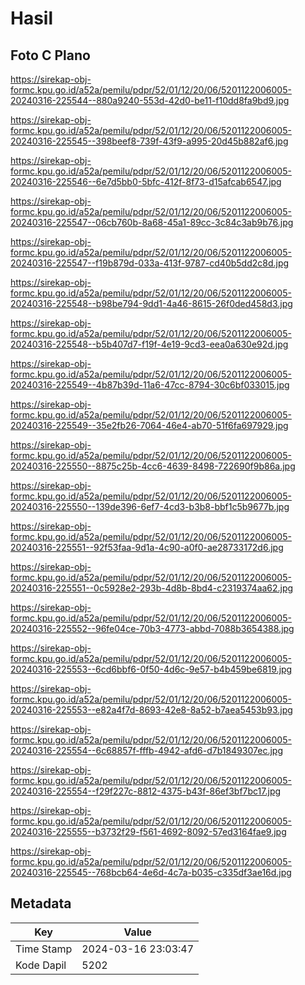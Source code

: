 # Hasil

## Foto C Plano

https://sirekap-obj-formc.kpu.go.id/a52a/pemilu/pdpr/52/01/12/20/06/5201122006005-20240316-225544--880a9240-553d-42d0-be11-f10dd8fa9bd9.jpg

https://sirekap-obj-formc.kpu.go.id/a52a/pemilu/pdpr/52/01/12/20/06/5201122006005-20240316-225545--398beef8-739f-43f9-a995-20d45b882af6.jpg

https://sirekap-obj-formc.kpu.go.id/a52a/pemilu/pdpr/52/01/12/20/06/5201122006005-20240316-225546--6e7d5bb0-5bfc-412f-8f73-d15afcab6547.jpg

https://sirekap-obj-formc.kpu.go.id/a52a/pemilu/pdpr/52/01/12/20/06/5201122006005-20240316-225547--06cb760b-8a68-45a1-89cc-3c84c3ab9b76.jpg

https://sirekap-obj-formc.kpu.go.id/a52a/pemilu/pdpr/52/01/12/20/06/5201122006005-20240316-225547--f19b879d-033a-413f-9787-cd40b5dd2c8d.jpg

https://sirekap-obj-formc.kpu.go.id/a52a/pemilu/pdpr/52/01/12/20/06/5201122006005-20240316-225548--b98be794-9dd1-4a46-8615-26f0ded458d3.jpg

https://sirekap-obj-formc.kpu.go.id/a52a/pemilu/pdpr/52/01/12/20/06/5201122006005-20240316-225548--b5b407d7-f19f-4e19-9cd3-eea0a630e92d.jpg

https://sirekap-obj-formc.kpu.go.id/a52a/pemilu/pdpr/52/01/12/20/06/5201122006005-20240316-225549--4b87b39d-11a6-47cc-8794-30c6bf033015.jpg

https://sirekap-obj-formc.kpu.go.id/a52a/pemilu/pdpr/52/01/12/20/06/5201122006005-20240316-225549--35e2fb26-7064-46e4-ab70-51f6fa697929.jpg

https://sirekap-obj-formc.kpu.go.id/a52a/pemilu/pdpr/52/01/12/20/06/5201122006005-20240316-225550--8875c25b-4cc6-4639-8498-722690f9b86a.jpg

https://sirekap-obj-formc.kpu.go.id/a52a/pemilu/pdpr/52/01/12/20/06/5201122006005-20240316-225550--139de396-6ef7-4cd3-b3b8-bbf1c5b9677b.jpg

https://sirekap-obj-formc.kpu.go.id/a52a/pemilu/pdpr/52/01/12/20/06/5201122006005-20240316-225551--92f53faa-9d1a-4c90-a0f0-ae28733172d6.jpg

https://sirekap-obj-formc.kpu.go.id/a52a/pemilu/pdpr/52/01/12/20/06/5201122006005-20240316-225551--0c5928e2-293b-4d8b-8bd4-c2319374aa62.jpg

https://sirekap-obj-formc.kpu.go.id/a52a/pemilu/pdpr/52/01/12/20/06/5201122006005-20240316-225552--96fe04ce-70b3-4773-abbd-7088b3654388.jpg

https://sirekap-obj-formc.kpu.go.id/a52a/pemilu/pdpr/52/01/12/20/06/5201122006005-20240316-225553--6cd6bbf6-0f50-4d6c-9e57-b4b459be6819.jpg

https://sirekap-obj-formc.kpu.go.id/a52a/pemilu/pdpr/52/01/12/20/06/5201122006005-20240316-225553--e82a4f7d-8693-42e8-8a52-b7aea5453b93.jpg

https://sirekap-obj-formc.kpu.go.id/a52a/pemilu/pdpr/52/01/12/20/06/5201122006005-20240316-225554--6c68857f-fffb-4942-afd6-d7b1849307ec.jpg

https://sirekap-obj-formc.kpu.go.id/a52a/pemilu/pdpr/52/01/12/20/06/5201122006005-20240316-225554--f29f227c-8812-4375-b43f-86ef3bf7bc17.jpg

https://sirekap-obj-formc.kpu.go.id/a52a/pemilu/pdpr/52/01/12/20/06/5201122006005-20240316-225555--b3732f29-f561-4692-8092-57ed3164fae9.jpg

https://sirekap-obj-formc.kpu.go.id/a52a/pemilu/pdpr/52/01/12/20/06/5201122006005-20240316-225545--768bcb64-4e6d-4c7a-b035-c335df3ae16d.jpg


## Metadata

| Key        | Value               |
| ---------- | ------------------- |
| Time Stamp | 2024-03-16 23:03:47 |
| Kode Dapil | 5202                |



